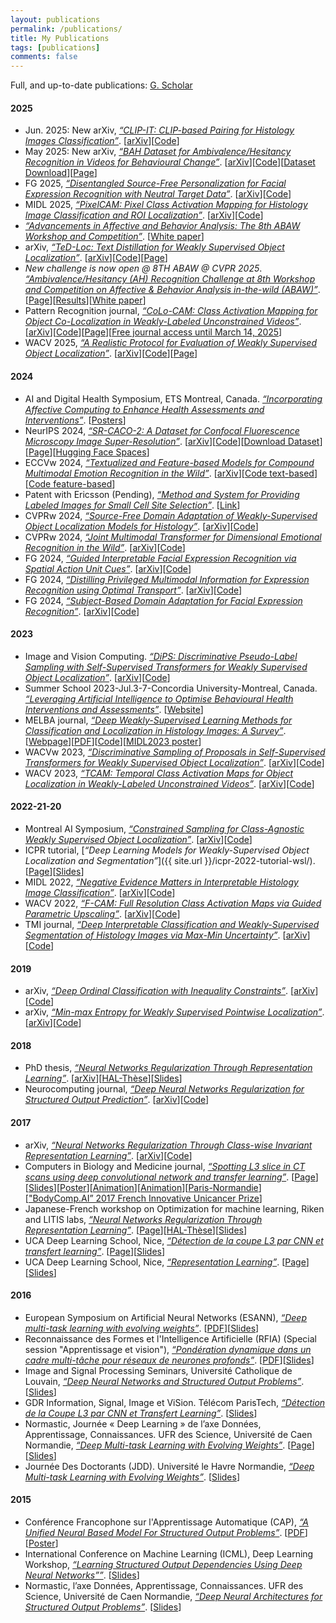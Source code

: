 ```yaml
---
layout: publications
permalink: /publications/
title: My Publications
tags: [publications]
comments: false
---
```


Full, and up-to-date publications: <a style="display: inline;" href="http://scholar.google.com/citations?user={{ site.owner.google_scholar }}" class="author-social" target="_blank"><i class="ai ai-google-scholar-square"></i> G. Scholar</a>


#### 2025
* Jun. 2025: New arXiv, [*“CLIP-IT: CLIP-based Pairing for Histology Images Classification”*](https://arxiv.org/pdf/2504.16181). [<a href="https://arxiv.org/pdf/2504.16181">arXiv</a>][<a href="https://github.com/BanafshehKarimian/ModalityPairing">Code</a>]
* May 2025: New arXiv, [*“BAH Dataset for Ambivalence/Hesitancy Recognition in Videos for Behavioural Change”*](https://arxiv.org/pdf/2505.19328). [<a href="https://arxiv.org/pdf/2505.19328">arXiv</a>][<a href="https://github.com/sbelharbi/bah-dataset">Code</a>][<a href="https://github.com/sbelharbi/bah-dataset?tab=readme-ov-file#-bah-dataset-download-">Dataset Download</a>][<a href="/bah-dataset">Page</a>]
* FG 2025, [*“Disentangled Source-Free Personalization for Facial Expression Recognition with Neutral Target Data”*](https://arxiv.org/pdf/2503.20771). [<a href="https://arxiv.org/pdf/2503.20771">arXiv</a>][<a href="https://github.com/MasoumehSharafi/DSFDA-for-Pain-Assessment">Code</a>]
* MIDL 2025, [*“PixelCAM: Pixel Class Activation Mapping for Histology Image Classification and ROI Localization”*](https://arxiv.org/pdf/2503.24135). [<a href="https://arxiv.org/pdf/2503.24135">arXiv</a>][<a href="https://github.com/alexisguichemerrecode/pixelcam">Code</a>]
* [*“Advancements in Affective and Behavior Analysis: The 8th ABAW Workshop and Competition”*](https://doi.org/10.6084/m9.figshare.28524563.v4). [<a href="https://doi.org/10.6084/m9.figshare.28524563.v4">White paper</a>]
* arXiv, [*“TeD-Loc: Text Distillation for Weakly Supervised Object Localization”*](https://arxiv.org/pdf/2501.12632). [<a href="https://arxiv.org/pdf/2501.12632">arXiv</a>][<a href="https://github.com/shakeebmurtaza/TeDLOC">Code</a>][<a href="/ted-loc">Page</a>]
* *New challenge is now open @ 8TH ABAW @ CVPR 2025*. [*“Ambivalence/Hesitancy (AH) Recognition Challenge at 8th Workshop and Competition on Affective & Behavior Analysis in-the-wild (ABAW)”*](https://affective-behavior-analysis-in-the-wild.github.io/8th/#counts3). [<a href="https://affective-behavior-analysis-in-the-wild.github.io/8th/#counts3">Page</a>][<a href="https://drive.google.com/file/d/1XpGBVp6TZnV3khbyP48SpIWmGnR8EbYU/view">Results</a>][<a href="https://doi.org/10.6084/m9.figshare.28524563.v4">White paper</a>]
* Pattern Recognition journal, [*“CoLo-CAM: Class Activation Mapping for Object Co-Localization in Weakly-Labeled Unconstrained Videos”*](https://arxiv.org/pdf/2303.09044). [<a href="https://arxiv.org/pdf/2303.09044">arXiv</a>][<a href="https://github.com/sbelharbi/colo-cam">Code</a>][<a href="/colo-cam">Page</a>][<a href="https://authors.elsevier.com/a/1kUV-77nKs8lu">Free journal access until March 14, 2025</a>]
* WACV 2025, [*“A Realistic Protocol for Evaluation of Weakly Supervised Object Localization”*](https://arxiv.org/pdf/2404.10034). [<a href="https://arxiv.org/pdf/2404.10034">arXiv</a>][<a href="https://github.com/shakeebmurtaza/wsol_model_selection">Code</a>][<a href="/realistic-wsol-protocol">Page</a>]


#### 2024
* AI and Digital Health Symposium, ETS Montreal, Canada. [*“Incorporating Affective Computing to Enhance Health Assessments and Interventions”*](https://aihealthsymposium2024.squarespace.com/). [<a href="https://aihealthsymposium2024.squarespace.com/posters">Posters</a>]
* NeurIPS 2024, [*“SR-CACO-2: A Dataset for Confocal Fluorescence Microscopy Image Super-Resolution”*](https://arxiv.org/pdf/2406.09168). [<a href="https://arxiv.org/pdf/2406.09168">arXiv</a>][<a href="https://github.com/sbelharbi/sr-caco-2">Code</a>][<a href="https://github.com/sbelharbi/sr-caco-2?tab=readme-ov-file#download-sr-caco-2">Download Dataset</a>][<a href="/sr-caco-2">Page</a>][<a href="https://huggingface.co/sbelharbi/sr-caco-2">Hugging Face Spaces</a>]
* ECCVw 2024, [*“Textualized and Feature-based Models for Compound Multimodal Emotion Recognition in the Wild”*](https://arxiv.org/pdf/2407.12927). [<a href="https://arxiv.org/pdf/2407.12927">arXiv</a>][<a href="https://github.com/nicolas-richet/feature-vs-text-compound-emotion">Code text-based</a>][<a href="https://github.com/sbelharbi/feature-vs-text-compound-emotion">Code feature-based</a>]
* Patent with Ericsson (Pending), [*“Method and System for Providing Labeled Images for Small Cell Site Selection”*](https://patents.google.com/patent/US20240211541A1/en). [<a href="https://patents.google.com/patent/US20240211541A1/en">Link</a>]
* CVPRw 2024, [*“Source-Free Domain Adaptation of Weakly-Supervised Object Localization Models for Histology”*](https://arxiv.org/pdf/2404.19113). [<a href="https://arxiv.org/pdf/2404.19113">arXiv</a>][<a href="https://github.com/AlexisGuichemerreCode/survey_hist_wsol_sfda">Code</a>]
* CVPRw 2024, [*“Joint Multimodal Transformer for Dimensional Emotional Recognition in the Wild”*](https://arxiv.org/pdf/2403.10488). [<a href="https://arxiv.org/pdf/2403.10488">arXiv</a>][<a href="https://github.com/PoloWlg/Joint-Multimodal-Transformer-6th-ABAW">Code</a>]
* FG 2024, [*“Guided Interpretable Facial Expression Recognition via Spatial Action Unit Cues”*](https://arxiv.org/pdf/2402.00281). [<a href="https://arxiv.org/pdf/2402.00281">arXiv</a>][<a href="https://github.com/sbelharbi/interpretable-fer-aus">Code</a>]
* FG 2024, [*“Distilling Privileged Multimodal Information for Expression Recognition using Optimal Transport”*](https://arxiv.org/pdf/2401.15489). [<a href="https://arxiv.org/pdf/2401.15489">arXiv</a>][<a href="https://github.com/haseebaslam95/PKDOT">Code</a>]
* FG 2024, [*“Subject-Based Domain Adaptation for Facial Expression Recognition”*](https://arxiv.org/pdf/2312.05632). [<a href="https://arxiv.org/pdf/2312.05632">arXiv</a>][<a href="https://github.com/osamazeeshan/Subject-Based-Domain-Adaptation-for-FER">Code</a>]


#### 2023
* Image and Vision Computing. [*“DiPS: Discriminative Pseudo-Label Sampling with Self-Supervised Transformers for Weakly Supervised Object Localization”*](https://arxiv.org/pdf/2310.06196). [<a href="https://arxiv.org/pdf/2310.06196">arXiv</a>][<a href="https://github.com/shakeebmurtaza/dips">Code</a>]
* Summer School 2023-Jul.3-7-Concordia University-Montreal, Canada. [*“Leveraging Artificial Intelligence to Optimise Behavioural Health Interventions and Assessments”*](https://frqs-ai-summerschool23.squarespace.com/). [<a href="https://frqs-ai-summerschool23.squarespace.com/">Website</a>]
* MELBA journal, [*“Deep Weakly-Supervised Learning Methods for Classification and Localization in Histology Images: A Survey”*](https://www.melba-journal.org/papers/2023:004.html). [<a href="https://www.melba-journal.org/papers/2023:004.html">Webpage</a>][<a href="https://www.melba-journal.org/pdf/2023:004.pdf">PDF</a>][<a href="https://github.com/jeromerony/survey_wsl_histology">Code</a>][<a href="/publications/2023/poster-midl-2023.pdf">MIDL2023 poster</a>]
* WACVw 2023, [*“Discriminative Sampling of Proposals in Self-Supervised Transformers for Weakly Supervised Object Localization”*](https://arxiv.org/pdf/2209.09209). [<a href="https://arxiv.org/pdf/2209.09209">arXiv</a>][<a href="https://github.com/shakeebmurtaza/dips">Code</a>]
* WACV 2023, [*“TCAM: Temporal Class Activation Maps for Object Localization in Weakly-Labeled Unconstrained Videos”*](https://arxiv.org/pdf/2208.14542). [<a href="https://arxiv.org/pdf/2208.14542">arXiv</a>][<a href="https://github.com/sbelharbi/tcam-wsol-video">Code</a>]

#### 2022-21-20
* Montreal AI Symposium, [*“Constrained Sampling for Class-Agnostic Weakly Supervised Object Localization”*](https://arxiv.org/pdf/2209.09195). [<a href="https://arxiv.org/pdf/2209.09195">arXiv</a>][<a href="https://github.com/shakeebmurtaza/dips">Code</a>]
* ICPR tutorial, [*“Deep Learning Models for Weakly-Supervised Object Localization and Segmentation”*]({{ site.url }}/icpr-2022-tutorial-wsl/). [<a href="/icpr-2022-tutorial-wsl">Page</a>][<a href="/publications/icpr-tutorial-wsl-2022/slides.pdf">Slides</a>]
* MIDL 2022, [*“Negative Evidence Matters in Interpretable Histology Image Classification”*](https://arxiv.org/pdf/2201.02445). [<a href="https://arxiv.org/pdf/2201.02445">arXiv</a>][<a href="https://github.com/sbelharbi/negev">Code</a>]
* WACV 2022, [*“F-CAM: Full Resolution Class Activation Maps via Guided Parametric Upscaling”*](https://arxiv.org/pdf/2109.07069). [<a href="https://arxiv.org/pdf/2109.07069">arXiv</a>][<a href="https://github.com/sbelharbi/fcam-wsol">Code</a>]
* TMI journal, [*“Deep Interpretable Classification and Weakly-Supervised Segmentation of Histology Images via Max-Min Uncertainty”*](https://arxiv.org/pdf/2011.07221). [<a href="https://arxiv.org/pdf/2011.07221">arXiv</a>][<a href="https://github.com/sbelharbi/deep-wsl-histo-min-max-uncertainty">Code</a>]


#### 2019
* arXiv, [*“Deep Ordinal Classification with Inequality Constraints”*](https://arxiv.org/pdf/1911.10720). [<a href="https://arxiv.org/pdf/1911.10720">arXiv</a>][<a href="https://github.com/sbelharbi/Deep-Ordinal-Classification-with-Inequality-Constraints">Code</a>]
* arXiv, [*“Min-max Entropy for Weakly Supervised Pointwise Localization”*](https://arxiv.org/pdf/1907.12934). [<a href="https://arxiv.org/pdf/1907.12934">arXiv</a>][<a href="https://github.com/sbelharbi/wsol-min-max-entropy-interpretability">Code</a>]


#### 2018
* PhD thesis, [*“Neural Networks Regularization Through Representation Learning”*](https://arxiv.org/pdf/1807.05292). [<a href="https://arxiv.org/pdf/1807.05292">arXiv</a>][<a href="https://tel.archives-ouvertes.fr/tel-01835035">HAL-Thèse</a>][<a href="/publications/2018/presentation-phd-defense-2018.pdf">Slides</a>]
* Neurocomputing journal, [*“Deep Neural Networks Regularization for Structured Output Prediction”*](https://arxiv.org/pdf/1504.07550). [<a href="https://arxiv.org/pdf/1504.07550">arXiv</a>][<a href="https://github.com/sbelharbi/structured-output-ae">Code</a>]


#### 2017
* arXiv, [*“Neural Networks Regularization Through Class-wise Invariant Representation Learning”*](https://arxiv.org/pdf/1709.01867). [<a href="https://arxiv.org/pdf/1709.01867">arXiv</a>][<a href="https://github.com/sbelharbi/learning-class-invariant-features">Code</a>]
* Computers in Biology and Medicine journal, [*“Spotting L3 slice in CT scans using deep convolutional network and transfer learning”*](https://www.sciencedirect.com/science/article/abs/pii/S0010482517301403). [<a href="https://www.sciencedirect.com/science/article/abs/pii/S0010482517301403">Page</a>][<a href="/publications/l3-2018/presentation-l3.pdf">Slides</a>][<a href="/publications/l3-2018/poster-l3.pdf">Poster</a>][<a href="/publications/l3-2018/animation-l3-800ms.gif">Animation</a>][<a href="/publications/l3-2018/animation-l3-800ms.gif">Animation</a>][<a href="http://www.paris-normandie.fr/actualites/societe/le-centre-becquerel-a-rouen-prepare-la-medecine-du-futur-LG12146951">Paris-Normandie</a>][<a href="http://www.unicancer.fr/sites/default/files/actualite/SOUS_EMBARGO_BROCHURE_PRIX_INNOVATION_UNICANCER_2017.pdf">"BodyComp.AI” 2017 French Innovative Unicancer Prize</a>]
* Japanese-French workshop on Optimization for machine learning, Riken and LITIS labs, [*“Neural Networks Regularization Through Representation Learning”*](https://www.linkedin.com/pulse/japanese-french-workshop-optimization-machine-riken-litis-belharbi). [<a href="https://www.linkedin.com/pulse/japanese-french-workshop-optimization-machine-riken-litis-belharbi">Page</a>][<a href="https://tel.archives-ouvertes.fr/tel-01835035">HAL-Thèse</a>][<a href="/publications/2017/presentation-Neural-networks-regularization-through-representation-learning-Japan-France-workshop-opimization-ml-insa-de-rouen.pdf">Slides</a>]
* UCA Deep Learning School, Nice, [*“Détection de la coupe L3 par CNN et transfert learning”*](https://univ-cotedazur.eu/efelia-cote-dazur/summer-schools/deep-learning-school/edition-2017). [<a href="https://univ-cotedazur.eu/efelia-cote-dazur/summer-schools/deep-learning-school/edition-2017">Page</a>][<a href="/publications/2017/presentation-l3-detection-UCA-Deep-Learning-School-2017-Nice.pdf">Slides</a>]
* UCA Deep Learning School, Nice, [*“Representation Learning”*](https://univ-cotedazur.eu/efelia-cote-dazur/summer-schools/deep-learning-school/edition-2017). [<a href="https://univ-cotedazur.eu/efelia-cote-dazur/summer-schools/deep-learning-school/edition-2017">Page</a>][<a href="/publications/2017/presentation-Representation-Learning-UCA-Deep-Learning-School-2017-Nice.pdf">Slides</a>]


#### 2016
* European Symposium on Artificial Neural Networks (ESANN), [*“Deep multi-task learning with evolving weights”*](/publications/2016/ESANN2016-Belharbi.pdf). [<a href="/publications/2016/ESANN2016-Belharbi.pdf">PDF</a>][<a href="/publications/2016/presentation-ESANN2016-bleharbi.pdf">Slides</a>]
* Reconnaissance des Formes et l'Intelligence Artificielle (RFIA) (Special session "Apprentissage et vision"), [*“Pondération dynamique dans un cadre multi-tâche pour réseaux de neurones profonds”*](/publications/2016/RFIA2016-belharbi.pdf). [<a href="/publications/2016/RFIA2016-belharbi.pdf">PDF</a>][<a href="/publications/2016/presentationRFIA2016-belharbi.pdf">Slides</a>]
* Image and Signal Processing Seminars, Université Catholique de Louvain, [*“Deep Neural Networks and Structured Output Problems”*](https://ispgroup.gitlab.io/seminars/). [<a href="/publications/2016/presentation-bxl-louvain-laneuve-belharbi2016.pdf">Slides</a>]
* GDR Information, Signal, Image et ViSion. Télécom ParisTech, [*“Détection de la Coupe L3 par CNN et Transfert Learning”*](https://gdr-iasis.cnrs.fr/). [<a href="/publications/2016/presentation-gdrisis-l3-belharbi2016.pdf">Slides</a>]
* Normastic, Journée « Deep Learning » de l’axe Données, Apprentissage, Connaissances. UFR des Science, Université de Caen Normandie, [*“Deep Multi-task Learning with Evolving Weights”*](https://www.normastic.fr/event/journee-de-laxe-donnees-apprentissage-connaissances/). [<a href="https://www.normastic.fr/event/journee-de-laxe-donnees-apprentissage-connaissances/">Page</a>][<a href="/publications/2016/presentation-normastic-belharbi2016.pdf">Slides</a>]
* Journée Des Doctorants (JDD). Université le Havre Normandie, [*“Deep Multi-task Learning with Evolving Weights”*](/publications/2016/presentation-jdd-belharbi2016.pdf). [<a href="/publications/2016/presentation-jdd-belharbi2016.pdf">Slides</a>]

#### 2015
* Conférence Francophone sur l'Apprentissage Automatique (CAP), [*“A Unified Neural Based Model For Structured Output Problems”*](/publications/2015/belharbiCAP2015.pdf). [<a href="/publications/2015/belharbiCAP2015.pdf">PDF</a>][<a href="/publications/2015/belharbiPosterCAP2015.pdf">Poster</a>]
* International Conference on Machine Learning (ICML), Deep Learning Workshop, [*“Learning Structured Output Dependencies Using Deep Neural Networks””*](/publications/2015/belharbiDLWICML2015.pdf). [<a href="/publications/2015/belharbiDLWICML2015.pdf">Slides</a>]
* Normastic, l’axe Données, Apprentissage, Connaissances. UFR des Science, Université de Caen Normandie, [*“Deep Neural Architectures for Structured Output Problems”*](/publications/2015/presentation-normastic-belharbi2015.pdf). [<a href="/publications/2015/presentation-normastic-belharbi2015.pdf">Slides</a>]
